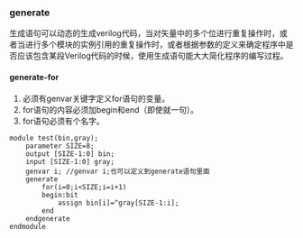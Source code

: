 ### generate
生成语句可以动态的生成verilog代码，当对矢量中的多个位进行重复操作时，或者当进行多个模块的实例引用的重复操作时，或者根据参数的定义来确定程序中是否应该包含某段Verilog代码的时候，使用生成语句能大大简化程序的编写过程。
#### generate-for
1. 必须有genvar关键字定义for语句的变量。
2. for语句的内容必须加begin和end（即使就一句）。
3. for语句必须有个名字。

```
module test(bin,gray);
    parameter SIZE=8;
    output [SIZE-1:0] bin;
    input [SIZE-1:0] gray;
    genvar i; //genvar i;也可以定义到generate语句里面
    generate
        for(i=0;i<SIZE;i=i+1)
        begin:bit
            assign bin[i]=^gray[SIZE-1:i];
        end
    endgenerate
endmodule
```